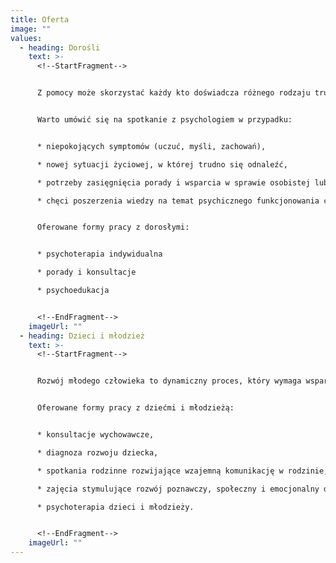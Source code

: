 ```yaml
---
title: Oferta
image: ""
values:
  - heading: Dorośli
    text: >-
      <!--StartFragment-->


      Z pomocy może skorzystać każdy kto doświadcza różnego rodzaju trudności emocjonalnych utrudniających codzienne funkcjonowanie i nie pozwalających czerpać satysfakcji z życia. Pojawienie się niepokojących symptomów może oznaczać potrzebę zmian w życiu- lepszego poznania siebie, spojrzenia na przeszłe doświadczenia i pojednania się z nimi po to, by zacząć żyć w większej harmonii ze sobą i innymi ludźmi.


      Warto umówić się na spotkanie z psychologiem w przypadku:


      * niepokojących symptomów (uczuć, myśli, zachowań),

      * nowej sytuacji życiowej, w której trudno się odnaleźć,

      * potrzeby zasięgnięcia porady i wsparcia w sprawie osobistej lub rodzinnej,

      * chęci poszerzenia wiedzy na temat psychicznego funkcjonowania człowieka oraz lepszego porozumiewania się z innymi.


      Oferowane formy pracy z dorosłymi:


      * psychoterapia indywidualna

      * porady i konsultacje

      * psychoedukacja


      <!--EndFragment-->
    imageUrl: ""
  - heading: Dzieci i młodzież
    text: >-
      <!--StartFragment-->


      Rozwój młodego człowieka to dynamiczny proces, który wymaga wsparcia ze strony rodziny. Czasami rozwój wymaga przejścia przez kryzys. Gdy zachowanie młodego człowieka zaczyna być niepokojące, a rodzic doświadcza bezsilności - warto skorzystać z pomocy specjalisty.


      Oferowane formy pracy z dziećmi i młodzieżą:


      * konsultacje wychowawcze,

      * diagnoza rozwoju dziecka,

      * spotkania rodzinne rozwijające wzajemną komunikację w rodzinie,

      * zajęcia stymulujące rozwój poznawczy, społeczny i emocjonalny dla dzieci w każdym wieku,

      * psychoterapia dzieci i młodzieży.


      <!--EndFragment-->
    imageUrl: ""
---
```

